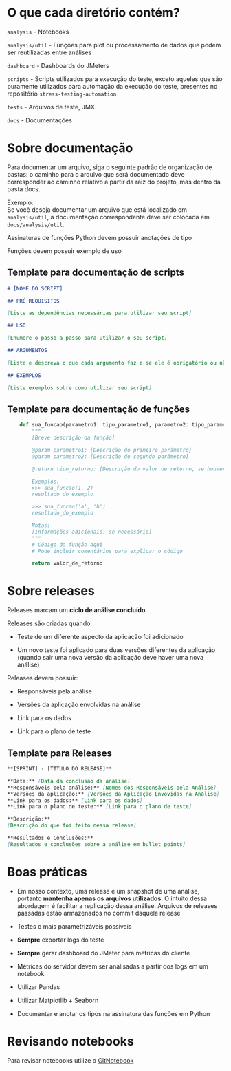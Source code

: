 # O que cada diretório contém?

`analysis` - Notebooks

`analysis/util` - Funções para plot ou processamento de dados que podem ser reutilizadas entre análises

`dashboard` - Dashboards do JMeters

`scripts` - Scripts utilizados para execução do teste, exceto aqueles que são puramente utilizados para automação da execução do teste, presentes no repositório `stress-testing-automation`

`tests` - Arquivos de teste, JMX

`docs` - Documentações

# Sobre documentação

Para documentar um arquivo, siga o seguinte padrão de organização de pastas: o caminho para o arquivo que será documentado deve corresponder ao caminho relativo a partir da raiz do projeto, mas dentro da pasta docs.

Exemplo:  
Se você deseja documentar um arquivo que está localizado em `analysis/util`, a documentação correspondente deve ser colocada em `docs/analysis/util`.

Assinaturas de funções Python devem possuir anotações de tipo

Funções devem possuir exemplo de uso

## Template para documentação de scripts
```md
# [NOME DO SCRIPT]

## PRÉ REQUISITOS

[Liste as dependências necessárias para utilizar seu script]

## USO

[Enumere o passo a passo para utilizar o seu script]

## ARGUMENTOS

[Liste e descreva o que cada argumento faz e se ele é obrigatório ou não]

## EXEMPLOS

[Liste exemplos sobre como utilizar seu script]
```

## Template para documentação de funções
```python
    def sua_funcao(parametro1: tipo_parametro1, parametro2: tipo_parametro2) -> tipo_retorno:
        """
        [Breve descrição da função]

        @param parametro1: [Descrição do primeiro parâmetro]
        @param parametro2: [Descrição do segundo parâmetro]

        @return tipo_retorno: [Descrição do valor de retorno, se houver]

        Exemplos:
        >>> sua_funcao(1, 2)
        resultado_do_exemplo

        >>> sua_funcao('a', 'b')
        resultado_do_exemplo

        Notas:
        [Informações adicionais, se necessário]
        """
        # Código da função aqui
        # Pode incluir comentários para explicar o código

        return valor_de_retorno
```

# Sobre releases

Releases marcam um **ciclo de análise concluído**

Releases são criadas quando:
- Teste de um diferente aspecto da aplicação foi adicionado

- Um novo teste foi aplicado para duas versões diferentes da aplicação (quando sair uma nova versão da aplicação deve haver uma nova análise)

Releases devem possuir:
- Responsáveis pela análise

- Versões da aplicação envolvidas na análise

- Link para os dados

- Link para o plano de teste

## Template para Releases
```md
**[SPRINT] - [TÍTULO DO RELEASE]**

**Data:** [Data da conclusão da análise]  
**Responsáveis pela análise:** [Nomes dos Responsáveis pela Análise]  
**Versões da aplicação:** [Versões da Aplicação Envovidas na Análise]  
**Link para os dados:** [Link para os dados]  
**Link para o plano de teste:** [Link para o plano de teste]  

**Descrição:**
[Descrição do que foi feito nessa release]

**Resultados e Conclusões:**
[Resultados e conclusões sobre a análise em bullet points]
```

# Boas práticas

- Em nosso contexto, uma release é um snapshot de uma análise, portanto **mantenha apenas os arquivos utilizados**. O intuito dessa abordagem é facilitar a replicação dessa análise. Arquivos de releases passadas estão armazenados no commit daquela release

- Testes o mais parametrizáveis possíveis

- **Sempre** exportar logs do teste

- **Sempre** gerar dashboard do JMeter para métricas do cliente

- Métricas do servidor devem ser analisadas a partir dos logs em um notebook

- Utilizar Pandas

- Utilizar Matplotlib + Seaborn

- Documentar e anotar os tipos na assinatura das funções em Python

# Revisando notebooks

Para revisar notebooks utilize o [GitNotebook](https://gitnotebooks.com/)
